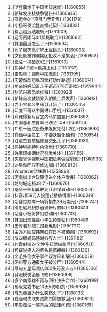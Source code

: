 
1. [哈登震惊于中国卖货速度]-[1360855]
1. [朝鲜发出核战争警告]-[1360996]
1. [亚运会8个项目门票开售]-[1361179]
1. [小杨哥发哈登直播花絮]-[1361132]
1. [梅西超远贴地斩]-[1361009]
1. [迈阿密国际4:1费城联合]-[1361062]
1. [韩国最近怎么了]-[1360534]
1. [张子枫志愿军吃土豆镜头]-[1360003]
1. [文化低被诈骗集团拒收不是笑话]-[1360953]
1. [孤注一掷破20亿]-[1361010]
1. [原神4.0版本枫丹上线]-[1361097]
1. [摄影师：视觉中国撒谎]-[1361095]
1. [王楚然剧组练习武打动作路透]-[1360074]
1. [单亲妈妈起诉儿子返还370万房款]-[1359944]
1. [张艺兴版恐龙扛狼]-[1360923]
1. [朝鲜首次就越界入朝美士兵发声]-[1360912]
1. [方小宝和公主缘分开始了]-[1360545]
1. [印度不再从中国进口手机]-[1361037]
1. [利雅得新月官宣内马尔加盟]-[1360892]
1. [中国总和生育率已跌至1.09]-[1360113]
1. [广东一医院设备未发货先付1.2亿]-[1360893]
1. [在缅中企员工：不要妖魔化缅甸]-[1360854]
1. [江宏杰要求福原爱交出儿子]-[1360930]
1. [原神琳妮特角色演示]-[1360730]
1. [许家印婚姻状况引发关注]-[1361155]
1. [央视曾评视觉中国把法务做成销售]-[1360993]
1. [刘昊然回应不修边幅]-[1360842]
1. [Whatever甜妹舞]-[1358868]
1. [河南拟出台政策促进个体户发展]-[1360362]
1. [她的城定档0817]-[1360676]
1. [退休干部招募敢死队密谋暴动]-[1360058]
1. [抖音超59万人投莲花楼值得看]-[1360249]
1. [哈登每缺席一场将损失39万美元]-[1360241]
1. [陈思诚亮相佟丽娅新片首映]-[1360829]
1. [哈登小杨哥梦幻联动]-[1360733]
1. [韩国出现性侵小学生预告帖]-[1360486]
1. [王传君孙阳二搭新电影]-[1360777]
1. [主办方回应韩网红在日本被袭胸]-[1360692]
1. [陈四腾妈妈感谢各界人士]-[1361182]
1. [抖音封禁24个涉孕妇低俗账号]-[1360521]
1. [杨幂说男人的尽头是郭麒麟]-[1360136]
1. [金毛扑倒女子事件双方已和解]-[1360029]
1. [常州警方通报女子被分尸]-[1360544]
1. [缅甸五星级酒店300多元没人去]-[1360506]
1. [孙阳模仿金晨飞吻]-[1360006]
1. [多个商家称不再与网红铁头合作]-[1360499]
1. [省级党委书记10天5次暗访]-[1359936]
1. [曙光英雄为什么突然火了]-[1360133]
1. [在缅甸失联男孩陈四腾被救回]-[1360693]
1. [电影孤注一掷背后的法律问题]-[1360168]